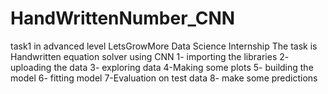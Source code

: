 # HandWrittenNumber_CNN
task1 in advanced level 
LetsGrowMore Data Science Internship
The task is Handwritten equation solver using CNN 
1- importing the libraries 
2- uploading the data 
3- exploring data 
4-Making some plots 
5- building the model 
6- fitting model 
7-Evaluation on test data
8- make some predictions
